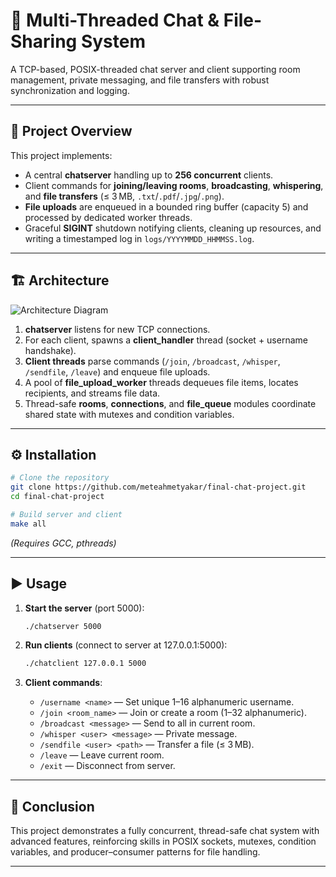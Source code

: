 # 📌 Multi-Threaded Chat & File-Sharing System

A TCP-based, POSIX-threaded chat server and client supporting room management, private messaging, and file transfers with robust synchronization and logging.

---

## 📖 Project Overview

This project implements:
- A central **chatserver** handling up to **256 concurrent** clients.
- Client commands for **joining/leaving rooms**, **broadcasting**, **whispering**, and **file transfers** (≤ 3 MB, `.txt`/`.pdf`/`.jpg`/`.png`).
- **File uploads** are enqueued in a bounded ring buffer (capacity 5) and processed by dedicated worker threads.
- Graceful **SIGINT** shutdown notifying clients, cleaning up resources, and writing a timestamped log in `logs/YYYYMMDD_HHMMSS.log`.

---

## 🏗️ Architecture

![Architecture Diagram](docs/architecture.png)

1. **chatserver** listens for new TCP connections.
2. For each client, spawns a **client_handler** thread (socket + username handshake).
3. **Client threads** parse commands (`/join`, `/broadcast`, `/whisper`, `/sendfile`, `/leave`) and enqueue file uploads.
4. A pool of **file_upload_worker** threads dequeues file items, locates recipients, and streams file data.
5. Thread-safe **rooms**, **connections**, and **file_queue** modules coordinate shared state with mutexes and condition variables.

---

## ⚙️ Installation

```bash
# Clone the repository
git clone https://github.com/meteahmetyakar/final-chat-project.git
cd final-chat-project

# Build server and client
make all
```

*(Requires GCC, pthreads)*

---

## ▶️ Usage

1. **Start the server** (port 5000):
   ```bash
   ./chatserver 5000
   ```

2. **Run clients** (connect to server at 127.0.0.1:5000):
   ```bash
   ./chatclient 127.0.0.1 5000
   ```

3. **Client commands**:
   - `/username <name>` — Set unique 1–16 alphanumeric username.
   - `/join <room_name>` — Join or create a room (1–32 alphanumeric).
   - `/broadcast <message>` — Send to all in current room.
   - `/whisper <user> <message>` — Private message.
   - `/sendfile <user> <path>` — Transfer a file (≤ 3 MB).
   - `/leave` — Leave current room.
   - `/exit` — Disconnect from server.

---

## 📜 Conclusion

This project demonstrates a fully concurrent, thread-safe chat system with advanced features, reinforcing skills in POSIX sockets, mutexes, condition variables, and producer–consumer patterns for file handling.

---
